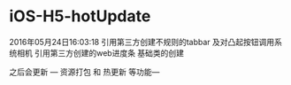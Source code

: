 # iOS-H5-hotUpdate
2016年05月24日16:03:18
引用第三方创建不规则的tabbar
及对凸起按钮调用系统相机
引用第三方创建的web进度条
基础类的创建

之后会更新  — 资源打包 和 热更新 等功能— 
